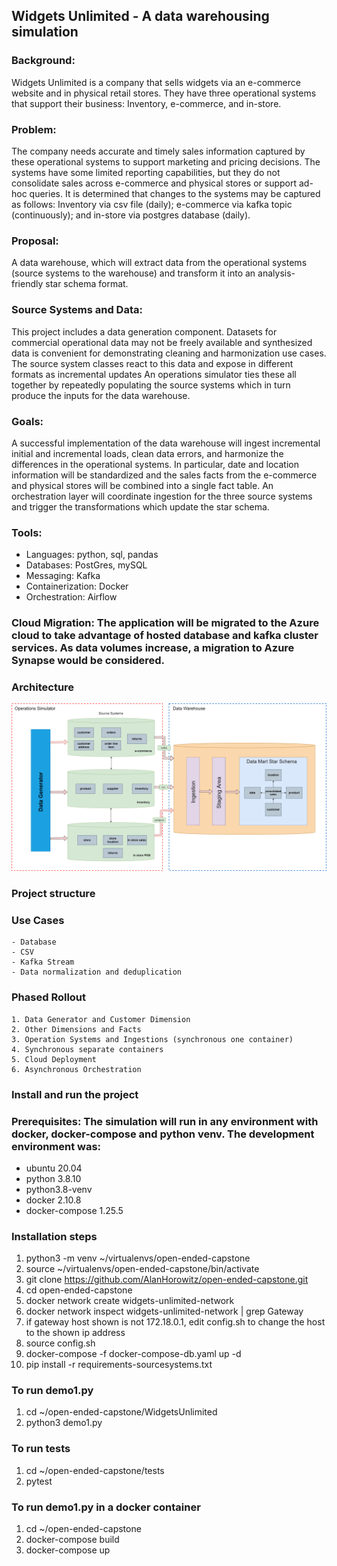 ##  Widgets Unlimited - A data warehousing simulation

### Background:   
Widgets Unlimited is a company that sells widgets via an e-commerce website and in physical retail stores.   They have three operational systems that support their business: Inventory, e-commerce, and in-store.
### Problem: 
The company needs accurate and timely sales information captured by these operational systems to support marketing and pricing decisions.  The systems have some limited reporting capabilities, but they do not consolidate sales across e-commerce and physical stores or support ad-hoc queries. It is determined that changes to the systems may be captured as follows: Inventory via csv file (daily); e-commerce via kafka topic (continuously); and in-store via postgres database (daily).
### Proposal: 
A data warehouse, which will extract data from the operational systems (source systems to the warehouse) and transform it into an analysis-friendly star schema format.
### Source Systems and Data:
This project includes a data generation component.  Datasets for commercial operational data may not be freely available and synthesized data is convenient for demonstrating cleaning and harmonization use cases.  The source system classes react to this data and expose in different formats as incremental updates  An operations simulator ties these all together by repeatedly populating the source systems which in turn produce the inputs for the data warehouse.
### Goals: 
A successful implementation of the data warehouse will ingest incremental initial and incremental loads, clean data errors, and harmonize the differences in the operational systems. In particular, date and location information will be standardized and the sales facts from the e-commerce and physical stores will be combined into a single fact table.  An orchestration layer will coordinate ingestion for the three source systems and trigger the transformations which update the star schema.
### Tools:
 - Languages: python, sql, pandas
 - Databases: PostGres, mySQL
 - Messaging: Kafka
 - Containerization:  Docker
 - Orchestration: Airflow
###  Cloud Migration:  The application will be migrated to the Azure cloud to take advantage of hosted database and kafka cluster services.   As data volumes increase, a migration to Azure Synapse would be considered.

### Architecture

![overview](./images/overview.png)

### Project structure
### Use Cases
    - Database 
    - CSV
    - Kafka Stream
    - Data normalization and deduplication
### Phased Rollout
    1. Data Generator and Customer Dimension
    2. Other Dimensions and Facts
    3. Operation Systems and Ingestions (synchronous one container)
    4. Synchronous separate containers
    5. Cloud Deployment
    6. Asynchronous Orchestration

### Install and run the project



### Prerequisites: The simulation will run in any environment with docker, docker-compose and python venv.  The development environment was:

 - ubuntu 20.04 
 - python 3.8.10
 - python3.8-venv  
 - docker 2.10.8
 - docker-compose 1.25.5

### Installation steps

1. python3 -m venv ~/virtualenvs/open-ended-capstone
1. source ~/virtualenvs/open-ended-capstone/bin/activate
1. git clone https://github.com/AlanHorowitz/open-ended-capstone.git
1. cd open-ended-capstone
1. docker network create widgets-unlimited-network
1. docker network inspect widgets-unlimited-network | grep Gateway
1. if gateway host shown is not 172.18.0.1, edit config.sh to change the host to the shown ip address
1. source config.sh
1. docker-compose -f docker-compose-db.yaml up -d
1. pip install -r requirements-sourcesystems.txt 
   
### To run demo1.py

1. cd ~/open-ended-capstone/WidgetsUnlimited
1. python3 demo1.py

### To run tests

1. cd ~/open-ended-capstone/tests
1. pytest

### To run demo1.py in a docker container

1. cd ~/open-ended-capstone
1. docker-compose build
1. docker-compose up

